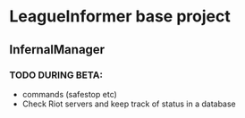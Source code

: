 <h1>LeagueInformer base project</h1>
<h2>InfernalManager</h2>
<h3>TODO DURING BETA:</h3>	
<ul>
<li>commands (safestop etc)</li>
<li>Check Riot servers and keep track of status in a database</li>
</ul>
